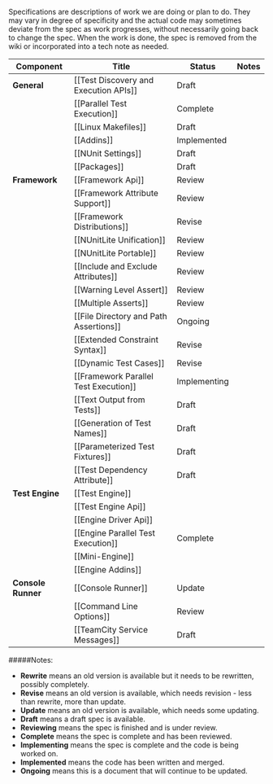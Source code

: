 Specifications are descriptions of work we are doing or plan to do. They may vary in degree of specificity and the actual code may sometimes deviate from the spec as work progresses, without necessarily going back to change the spec. When the work is done, the spec is removed from the wiki or incorporated into a tech note as needed.

|  Component      |  Title                                |  Status  |  Notes  |
|-----------------|---------------------------------------|--------------|---------|
|  **General**    | [[Test Discovery and Execution APIs]] | Draft        ||
|                 | [[Parallel Test Execution]]           | Complete     ||
|                 | [[Linux Makefiles]]                   | Draft        ||
|                 | [[Addins]]                            | Implemented  ||
|                 | [[NUnit Settings]]                    | Draft        ||
|                 | [[Packages]]                          | Draft        ||
|  **Framework**  | [[Framework Api]]                     | Review       ||
|                 | [[Framework Attribute Support]]       | Review       ||
|                 | [[Framework Distributions]]           | Revise       ||
|                 | [[NUnitLite Unification]]             | Review       ||
|                 | [[NUnitLite Portable]]                | Review       ||
|                 | [[Include and Exclude Attributes]]    | Review       ||
|                 | [[Warning Level Assert]]              | Review       ||
|                 | [[Multiple Asserts]]                  | Review       ||
|                 | [[File Directory and Path Assertions]]| Ongoing      ||
|                 | [[Extended Constraint Syntax]]        | Revise       ||
|                 | [[Dynamic Test Cases]]                | Revise       ||
|                 | [[Framework Parallel Test Execution]] | Implementing ||
|                 | [[Text Output from Tests]]            | Draft        ||
|                 | [[Generation of Test Names]]          | Draft        ||
|                 | [[Parameterized Test Fixtures]]       | Draft        ||
|                 | [[Test Dependency Attribute]]         | Draft        ||
| **Test Engine** | [[Test Engine]]                       |||
|                 | [[Test Engine Api]]                   |||
|                 | [[Engine Driver Api]]                 |||
|                 | [[Engine Parallel Test Execution]]    | Complete     ||
|                 | [[Mini-Engine]]                       |||
|                 | [[Engine Addins]]                     |||
| **Console Runner** | [[Console Runner]]                 | Update       ||
|                 | [[Command Line Options]]              | Review       ||
|                 | [[TeamCity Service Messages]]         | Draft        ||

#####Notes:
* **Rewrite** means an old version is available but it needs to be rewritten, possibly completely.
* **Revise** means an old version is available, which needs revision - less than rewrite, more than update.
* **Update** means an old version is available, which needs some updating.
* **Draft** means a draft spec is available.
* **Reviewing** means the spec is finished and is under review.
* **Complete** means the spec is complete and has been reviewed.
* **Implementing** means the spec is complete and the code is being worked on.
* **Implemented** means the code has been written and merged.
* **Ongoing** means this is a document that will continue to be updated.
